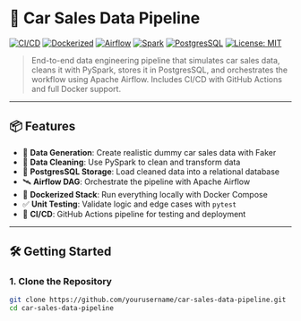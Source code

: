 # 🚗 Car Sales Data Pipeline

[![CI/CD](https://github.com/dewhallez/sample_etl_pipeline/actions/workflows/ci-cd.yml/badge.svg)](https://github.com/dewhallez/car-sales-data-pipeline/actions/workflows/ci-cd.yml)
[![Dockerized](https://img.shields.io/badge/docker-ready-blue?logo=docker)](https://www.docker.com/)
[![Airflow](https://img.shields.io/badge/airflow-2.8.1-blue?logo=apache-airflow)](https://airflow.apache.org/)
[![Spark](https://img.shields.io/badge/spark-3.5-orange?logo=apache-spark)](https://spark.apache.org/)
[![PostgresSQL](https://img.shields.io/badge/postgres-14-blue?logo=postgresql)](https://www.postgresql.org/)
[![License: MIT](https://img.shields.io/badge/license-MIT-green.svg)](https://opensource.org/licenses/MIT)

> End-to-end data engineering pipeline that simulates car sales data, cleans it with PySpark, stores it in PostgresSQL, and orchestrates the workflow using Apache Airflow. Includes CI/CD with GitHub Actions and full Docker support.

---

## 📦 Features

- 🧪 **Data Generation**: Create realistic dummy car sales data with Faker
- 🧼 **Data Cleaning**: Use PySpark to clean and transform data
- 🐘 **PostgresSQL Storage**: Load cleaned data into a relational database
- 🛰 **Airflow DAG**: Orchestrate the pipeline with Apache Airflow
- 🐳 **Dockerized Stack**: Run everything locally with Docker Compose
- ✅ **Unit Testing**: Validate logic and edge cases with `pytest`
- 🚀 **CI/CD**: GitHub Actions pipeline for testing and deployment

---

## 🛠️ Getting Started

### 1. Clone the Repository

```bash
git clone https://github.com/yourusername/car-sales-data-pipeline.git
cd car-sales-data-pipeline
